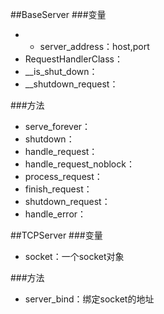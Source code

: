 ##BaseServer
###变量
  *   * server_address：host,port
  * RequestHandlerClass：
  * __is_shut_down：
  * __shutdown_request：

###方法
  * serve_forever：
  * shutdown：
  * handle_request：
  * handle_request_noblock：
  * process_request：
  * finish_request：
  * shutdown_request：
  * handle_error：


##TCPServer
###变量
  * socket：一个socket对象

###方法
  * server_bind：绑定socket的地址